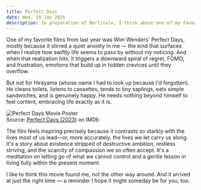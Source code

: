 ```yaml
---
title: Perfect Days
date: Wed, 29 Jan 2025 
description: In preparation of Berlinale, I think about one of my favourite films of 2023
---
```


One of my favorite films from last year was Wim Wenders' Perfect Days, mostly because it stirred a quiet anxiety in me — the kind that surfaces when I realize how swiftly life seems to pass by without my noticing. And when that realization hits, it triggers a downward spiral of regret, FOMO, and frustration, emotions that build up in hidden crevices until they overflow.

But not for Hirayama (whose name I had to look up because I'd forgotten). He cleans toilets, listens to cassettes, tends to tiny saplings, eats simple sandwiches, and is genuinely happy. He needs nothing beyond himself to feel content, embracing life exactly as it is.

<div class="movie-poster">
    <img src="https://m.media-amazon.com/images/M/MV5BNGVmODFkM2MtOTEzMy00MjFjLThjZmYtODMxZmI1MzcyNDkyXkEyXkFqcGc@._V1_.jpg" alt="Perfect Days Movie Poster">
    <div class="poster-credit">Source: <a href="https://www.imdb.com/title/tt27503384/">Perfect Days (2023)</a> on IMDb</div>
</div>

The film feels inspiring precisely because it contrasts so starkly with the lives most of us lead—or, more accurately, the lives we let carry us along. It's a story about existence stripped of destructive ambition, restless striving, and the scarcity of compassion we so often accept. It's a meditation on letting go of what we cannot control and a gentle lesson in living fully within the present moment.

I like to think this movie found me, not the other way around. And it arrived at just the right time — a reminder I hope it might someday be for you, too.